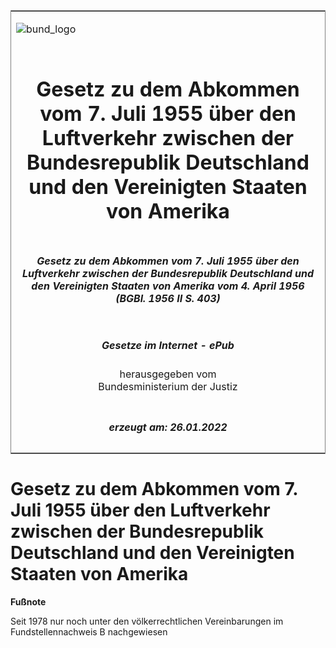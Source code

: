 <span id="DECKBLATT.html"></span>

<table border="0" frame="border" width="100%">

<tr valign="top">

<td align="left">

![bund\_logo](BfJ_2021_Web_de_de.gif)

</td>

<td align="right">

 

</td>

</tr>

<tr align="center" valign="middle">

<td colspan="2">

# Gesetz zu dem Abkommen vom 7. Juli 1955 über den Luftverkehr zwischen der Bundesrepublik Deutschland und den Vereinigten Staaten von Amerika

</td>

</tr>

<tr align="center" valign="middle">

<td colspan="2">

##### Gesetz zu dem Abkommen vom 7. Juli 1955 über den Luftverkehr zwischen der Bundesrepublik Deutschland und den Vereinigten Staaten von Amerika vom 4. April 1956 (BGBl. 1956 II S. 403)

</td>

</tr>

<tr align="center" valign="middle">

<td colspan="2">

  
  

##### Gesetze im Internet - ePub  
  
herausgegeben vom  
Bundesministerium der Justiz

</td>

</tr>

<tr align="center" valign="bottom">

<td colspan="2">

  
  

##### erzeugt am: 26.01.2022

</td>

</tr>

</table>

<span id="BJNR204030956.html"></span>

# Gesetz zu dem Abkommen vom 7. Juli 1955 über den Luftverkehr zwischen der Bundesrepublik Deutschland und den Vereinigten Staaten von Amerika

<div>

  
**Fußnote**

<div class="jnhtml">

<div>

<div class="jurAbsatz">

Seit 1978 nur noch unter den völkerrechtlichen Vereinbarungen im
Fundstellennachweis B nachgewiesen

</div>

</div>

</div>

</div>
